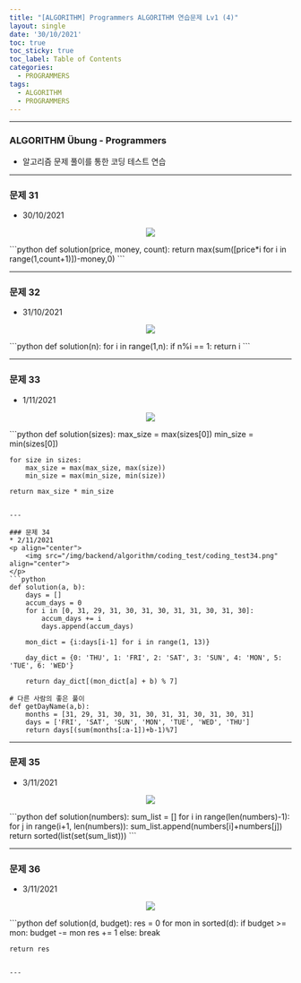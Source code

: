 ```yaml
---
title: "[ALGORITHM] Programmers ALGORITHM 연습문제 Lv1 (4)"
layout: single
date: '30/10/2021'
toc: true
toc_sticky: true
toc_label: Table of Contents
categories:
  - PROGRAMMERS
tags:
  - ALGORITHM
  - PROGRAMMERS
---
```


---
### ALGORITHM Übung - Programmers
* 알고리즘 문제 풀이를 통한 코딩 테스트 연습

---

### 문제 31
* 30/10/2021
<p align="center">
    <img src="/img/backend/algorithm/coding_test/coding_test31.png" align="center">
</p>
```python
def solution(price, money, count):
    return max(sum([price*i for i in range(1,count+1)])-money,0)
```

---

### 문제 32
* 31/10/2021
<p align="center">
    <img src="/img/backend/algorithm/coding_test/coding_test32.png" align="center">
</p>
```python
def solution(n):
    for i in range(1,n):
        if n%i == 1:
            return i
```

---

### 문제 33
* 1/11/2021
<p align="center">
    <img src="/img/backend/algorithm/coding_test/coding_test33.png" align="center">
</p>
```python
def solution(sizes):
    max_size = max(sizes[0])
    min_size = min(sizes[0])
    
    for size in sizes:
        max_size = max(max_size, max(size))
        min_size = max(min_size, min(size))
        
    return max_size * min_size
```

---

### 문제 34
* 2/11/2021
<p align="center">
    <img src="/img/backend/algorithm/coding_test/coding_test34.png" align="center">
</p>
```python
def solution(a, b):
    days = []
    accum_days = 0
    for i in [0, 31, 29, 31, 30, 31, 30, 31, 31, 30, 31, 30]:
        accum_days += i
        days.append(accum_days)

    mon_dict = {i:days[i-1] for i in range(1, 13)}

    day_dict = {0: 'THU', 1: 'FRI', 2: 'SAT', 3: 'SUN', 4: 'MON', 5: 'TUE', 6: 'WED'}

    return day_dict[(mon_dict[a] + b) % 7]

# 다른 사람의 좋은 풀이
def getDayName(a,b):
    months = [31, 29, 31, 30, 31, 30, 31, 31, 30, 31, 30, 31]
    days = ['FRI', 'SAT', 'SUN', 'MON', 'TUE', 'WED', 'THU']
    return days[(sum(months[:a-1])+b-1)%7]
```

---

### 문제 35
* 3/11/2021
<p align="center">
    <img src="/img/backend/algorithm/coding_test/coding_test35.png" align="center">
</p>
```python
def solution(numbers):
    sum_list = []
    for i in range(len(numbers)-1):
        for j in range(i+1, len(numbers)):
            sum_list.append(numbers[i]+numbers[j])
    return sorted(list(set(sum_list)))
```

---

### 문제 36
* 3/11/2021
<p align="center">
    <img src="/img/backend/algorithm/coding_test/coding_test36.png" align="center">
</p>
```python
def solution(d, budget):
    res = 0
    for mon in sorted(d):
        if budget >= mon:
            budget -= mon
            res += 1
        else:
            break
    
    return res
```

---